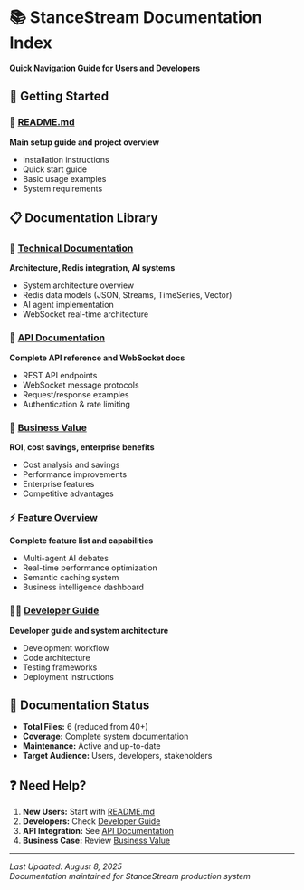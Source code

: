 # 📚 StanceStream Documentation Index

**Quick Navigation Guide for Users and Developers**

## 🚀 Getting Started

### 📖 [README.md](./README.md)
**Main setup guide and project overview**
- Installation instructions
- Quick start guide  
- Basic usage examples
- System requirements

## 📋 Documentation Library

### 🔧 [Technical Documentation](./TECHNICAL-DOCS.md)
**Architecture, Redis integration, AI systems**
- System architecture overview
- Redis data models (JSON, Streams, TimeSeries, Vector)
- AI agent implementation
- WebSocket real-time architecture

### 📡 [API Documentation](./API-DOCUMENTATION.md) 
**Complete API reference and WebSocket docs**
- REST API endpoints
- WebSocket message protocols
- Request/response examples
- Authentication & rate limiting

### 💼 [Business Value](./BUSINESS-VALUE.md)
**ROI, cost savings, enterprise benefits**
- Cost analysis and savings
- Performance improvements
- Enterprise features
- Competitive advantages

### ⚡ [Feature Overview](./FEATURE-OVERVIEW.md)
**Complete feature list and capabilities**
- Multi-agent AI debates
- Real-time performance optimization
- Semantic caching system
- Business intelligence dashboard

### 👨‍💻 [Developer Guide](./.github/copilot-instructions.md)
**Developer guide and system architecture**
- Development workflow
- Code architecture
- Testing frameworks
- Deployment instructions

## 🎯 Documentation Status

- **Total Files:** 6 (reduced from 40+)
- **Coverage:** Complete system documentation
- **Maintenance:** Active and up-to-date
- **Target Audience:** Users, developers, stakeholders

## ❓ Need Help?

1. **New Users:** Start with [README.md](./README.md)
2. **Developers:** Check [Developer Guide](./.github/copilot-instructions.md)
3. **API Integration:** See [API Documentation](./API-DOCUMENTATION.md)
4. **Business Case:** Review [Business Value](./BUSINESS-VALUE.md)

---

*Last Updated: August 8, 2025*  
*Documentation maintained for StanceStream production system*
